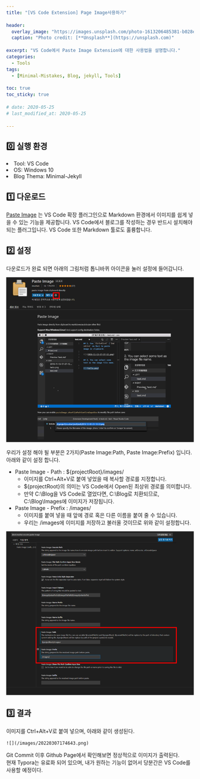 ```yaml
---
title: "[VS Code Extension] Page Image사용하기"

header:
  overlay_image: "https://images.unsplash.com/photo-1613206485381-b028e578e791?ixlib=rb-1.2.1&ixid=MnwxMjA3fDB8MHxwaG90by1wYWdlfHx8fGVufDB8fHx8&auto=format&fit=crop&w=1740&q=80"
  caption: "Photo credit: [**Unsplash**](https://unsplash.com)"

excerpt: "VS Code에서 Paste Image Extension에 대한 사용법을 설명합니다."
categories:
  - Tools
tags:
  - [Minimal-Mistakes, Blog, jekyll, Tools]

toc: true
toc_sticky: true
 
# date: 2020-05-25
# last_modified_at: 2020-05-25

---
```

## 0️⃣ 실행 환경
<div class="notice--info">
  <li>Tool: VS Code</li>
  <li>OS: Windows 10</li>
  <li>Blog Thema: Minimal-Jekyll</li>
</div>

## 1️⃣ 다운로드 
[Paste Image](https://marketplace.visualstudio.com/items?itemName=mushan.vscode-paste-image)
는 VS Code 확장 플러그인으로 Markdown 환경에서 이미지를 쉽게 넣을 수 있는 기능을 제공합니다. VS Code에서 블로그를 작성하는 경우 반드시 설치해야 되는 플러그입니다. VS Code 또한 Markdown 툴로도 훌륭합니다.


## 2️⃣ 설정

다운로드가 완료 되면 아래의 그림처럼 톱니바퀴 아이콘을 눌러 설정에 들어갑니다.

![](/images/20220307173340.png)


우리가 설정 해야 될 부분은 2가지(Paste Image:Path, Paste Image:Prefix) 입니다.  
아래와 같이 설정 합니다.  
- Paste Image - Path : ${projectRoot}/images/
  - 이미지를 Ctrl+Alt+V로 붙여 넣었을 때 복사할 경로를 지정합니다.
  - ${projectRoot}의 의미는 VS Code에서 Open된 최상위 경로를 의미합니다.
  - 만약 C:\Blog을 VS Code로 열었다면, C:\Blog로 치환되므로, C:\Blog\Images에 이미지가 저장됩니다.
- Paste Image - Prefix : /images/
  - 이미지를 붙여 넣을 때 앞에 경로 혹은 다른 이름을 붙여 줄 수 있습니다.
  - 우리는 /images에 이미지를 저장하고 불러올 것이므로 위와 같이 설정합니다.


![](/images/20220307174643.png)


## 3️⃣ 결과  

이미지를 Ctrl+Alt+V로 붙여 넣으며, 아래와 같이 생성된다.
```
![](/images/20220307174643.png)
```

Git Commit 이후 Github Page에서 확인해보면 정상적으로 이미지가 출력된다.  
현재 Typora는 유료화 되어 있으며, 내가 원하는 기능이 없어서 당분간은 VS Code를 사용할 예정이다.